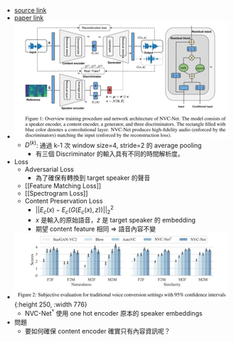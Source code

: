 - [source link](https://github.com/sony/ai-research-code/tree/master/nvcnet)
- [paper link](https://arxiv.org/abs/2106.00992)
- ![2022-07-05-22-13-43.jpeg](../assets/2022-07-05-22-13-43.jpeg)
	- $D^{(k)}$: 通過 k-1 次 window size=4, stride=2 的 average pooling
		- 有三個 Discriminator 的輸入具有不同的時間解析度。
- Loss
	- Adversarial Loss
		- 為了確保有轉換到 target speaker 的聲音
	- [[Feature Matching Loss]]
	- [[Spectrogram Loss]]
	- Content Preservation Loss
		- ${||E_c(x)-E_c(G(E_c(x),z))||}_2^2$
		- $x$ 是輸入的原始語音，$\tilde{z}$ 是 target speaker 的 embedding
		- 期望 content feature 相同 $\Rightarrow$ 語音內容不變
- ![2022-07-05-22-13-53.jpeg](../assets/2022-07-05-22-13-53.jpeg){:height 250, :width 776}
	- NVC-Net$^{\dag}$ 使用 one hot encoder 原本的 speaker embeddings
- 問題
	- 要如何確保 content encoder 確實只有內容資訊呢？